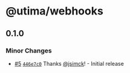 # @utima/webhooks

## 0.1.0

### Minor Changes

- [#5](https://github.com/utima-solutions/core/pull/5) [`446e7c0`](https://github.com/utima-solutions/core/commit/446e7c09030f3b3ad3ad68846b72388892d81a63) Thanks [@jsimck](https://github.com/jsimck)! - Initial release
